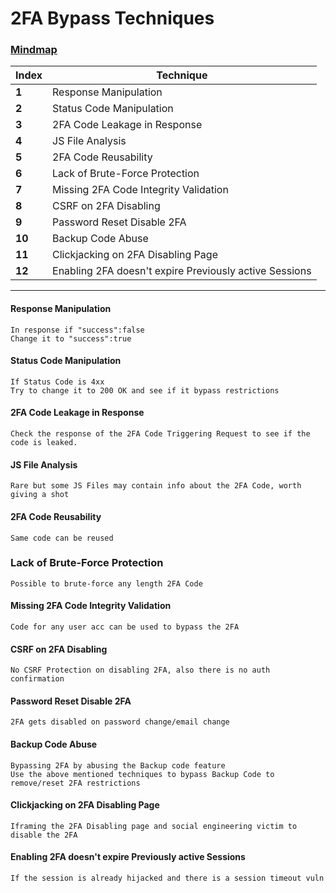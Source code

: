 # 2FA Bypass Techniques

### [Mindmap](https://mm.tt/1736437018?t=SEeZOmvt01)

Index | Technique
--- | ---
**1** | Response Manipulation
**2** | Status Code Manipulation
**3** | 2FA Code Leakage in Response
**4** | JS File Analysis
**5** | 2FA Code Reusability
**6** | Lack of Brute-Force Protection
**7** | Missing 2FA Code Integrity Validation
**8** | CSRF on 2FA Disabling
**9** | Password Reset Disable 2FA
**10** | Backup Code Abuse
**11** | Clickjacking on 2FA Disabling Page
**12** | Enabling 2FA doesn't expire Previously active Sessions
___
#### Response Manipulation
```
In response if "success":false
Change it to "success":true
```

#### Status Code Manipulation

```
If Status Code is 4xx
Try to change it to 200 OK and see if it bypass restrictions
```
#### 2FA Code Leakage in Response
```
Check the response of the 2FA Code Triggering Request to see if the code is leaked.
```
#### JS File Analysis
```
Rare but some JS Files may contain info about the 2FA Code, worth giving a shot
```
#### 2FA Code Reusability
```
Same code can be reused
```
### Lack of Brute-Force Protection
```
Possible to brute-force any length 2FA Code
```
#### Missing 2FA Code Integrity Validation
```
Code for any user acc can be used to bypass the 2FA
```
#### CSRF on 2FA Disabling
```
No CSRF Protection on disabling 2FA, also there is no auth confirmation
```
#### Password Reset Disable 2FA
```
2FA gets disabled on password change/email change
```
#### Backup Code Abuse
```
Bypassing 2FA by abusing the Backup code feature
Use the above mentioned techniques to bypass Backup Code to remove/reset 2FA restrictions
```
#### Clickjacking on 2FA Disabling Page
```
Iframing the 2FA Disabling page and social engineering victim to disable the 2FA
```
#### Enabling 2FA doesn't expire Previously active Sessions
```
If the session is already hijacked and there is a session timeout vuln
```